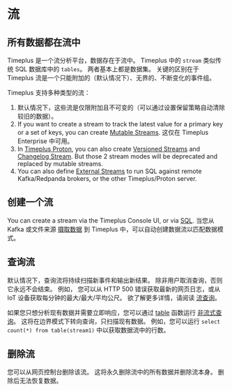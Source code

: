 # 流

## 所有数据都在流中

Timeplus 是一个流分析平台，数据存在于流中。 Timeplus 中的 `stream` 类似传统 SQL 数据库中的 `tables`。 两者基本上都是数据集。 关键的区别在于 Timeplus 流是一个只能附加的（默认情况下）、无界的、不断变化的事件组。

Timeplus 支持多种类型的流：

1. 默认情况下，这些流是仅限附加且不可变的（可以通过设置保留策略自动清除较旧的数据）。
2. If you want to create a stream to track the latest value for a primary key or a set of keys, you can create [Mutable Streams](mutable-stream). 这仅在 Timeplus Enterprise 中可用。
3. In [Timeplus Proton](proton), you can also create [Versioned Streams](versioned-stream) and [Changelog Stream](changelog-stream). But those 2 stream modes will be deprecated and replaced by mutable streams.
4. You can also define [External Streams](external-stream) to run SQL against remote Kafka/Redpanda brokers, or the other Timeplus/Proton server.

## 创建一个流
You can create a stream via the Timeplus Console UI, or via [SQL](sql-create-stream). 当您从 Kafka 或文件来源 [摄取数据](ingestion) 到 Timeplus 中，可以自动创建数据流以匹配数据模式。

## 查询流

默认情况下，查询流将持续扫描新事件和输出新结果。 除非用户取消查询，否则它永远不会结束。 例如， 您可以从 HTTP 500 错误获取最新的网页日志，或从 IoT 设备获取每分钟的最大/最大/平均公尺。 欲了解更多详情，请阅读 [流查询](stream-query)。

如果您只想分析现有数据并需要立即响应，您可以通过 [table](functions_for_streaming#table) 函数运行 [非流式查询](history)。 这将在边界模式下转向查询，只扫描现有数据。 例如，您可以运行 `select count(*) from table(stream1)` 中以获取数据流中的行数。



## 删除流

您可以从网页控制台删除该流。 这将永久删除流中的所有数据并删除流本身。 删除后无法恢复数据。
